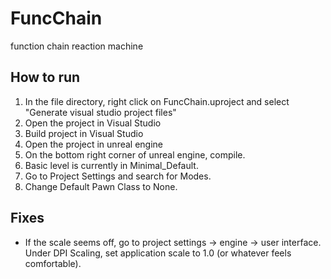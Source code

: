 # FuncChain
function chain reaction machine

## How to run
1. In the file directory, right click on FuncChain.uproject and select "Generate visual studio project files"
2. Open the project in Visual Studio
3. Build project in Visual Studio
4. Open the project in unreal engine
5. On the bottom right corner of unreal engine, compile.
6. Basic level is currently in Minimal_Default.
7. Go to Project Settings and search for Modes.
8. Change Default Pawn Class to None.

## Fixes
* If the scale seems off, go to project settings -> engine -> user interface. Under DPI Scaling, set application scale to 1.0 (or whatever feels comfortable).